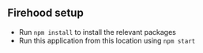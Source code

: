 ## Firehood setup

- Run `npm install` to install the relevant packages
- Run this application from this location using `npm start`
